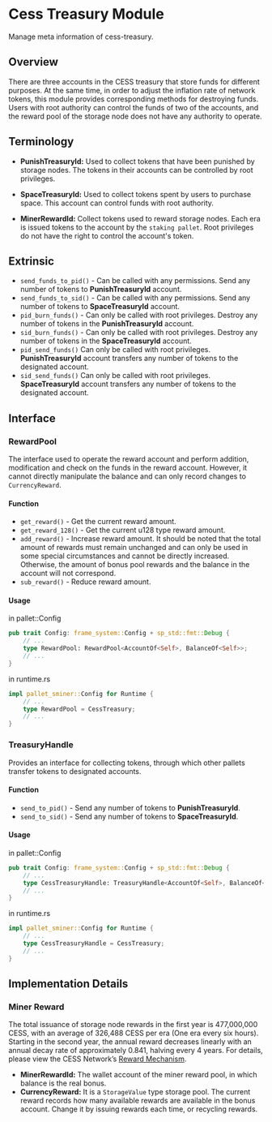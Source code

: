 # Cess Treasury Module

Manage meta information of cess-treasury.

## Overview

There are three accounts in the CESS treasury that store funds for different purposes. At the same time, in order to adjust the inflation rate of network tokens, this module provides corresponding methods for destroying funds. Users with root authority can control the funds of two of the accounts, and the reward pool of the storage node does not have any authority to operate.

## Terminology

* **PunishTreasuryId:** Used to collect tokens that have been punished by storage nodes. The tokens in their accounts can be controlled by root privileges.

* **SpaceTreasuryId:** Used to collect tokens spent by users to purchase space. This account can control funds with root authority.

* **MinerRewardId:** Collect tokens used to reward storage nodes. Each era is issued tokens to the account by the `staking pallet`. Root privileges do not have the right to control the account's token.

## Extrinsic

* `send_funds_to_pid()` - Can be called with any permissions. Send any number of tokens to **PunishTreasuryId** account.
* `send_funds_to_sid()` - Can be called with any permissions. Send any number of tokens to **SpaceTreasuryId** account.
* `pid_burn_funds()` - Can only be called with root privileges. Destroy any number of tokens in the **PunishTreasuryId** account.
* `sid_burn_funds()` - Can only be called with root privileges. Destroy any number of tokens in the **SpaceTreasuryId** account.
* `pid_send_funds()` Can only be called with root privileges. **PunishTreasuryId** account transfers any number of tokens to the designated account.
* `sid_send_funds()` Can only be called with root privileges. **SpaceTreasuryId** account transfers any number of tokens to the designated account.

## Interface

### RewardPool

The interface used to operate the reward account and perform addition, modification and check on the funds in the reward account. However, it cannot directly manipulate the balance and can only record changes to `CurrencyReward`.

#### Function

* `get_reward()` - Get the current reward amount.
* `get_reward_128()` - Get the current u128 type reward amount.
* `add_reward()` - Increase reward amount. It should be noted that the total amount of rewards must remain unchanged and can only be used in some special circumstances and cannot be directly increased. Otherwise, the amount of bonus pool rewards and the balance in the account will not correspond.
* `sub_reward()` - Reduce reward amount.

#### Usage

in pallet::Config

```rust
pub trait Config: frame_system::Config + sp_std::fmt::Debug {
    // ...
    type RewardPool: RewardPool<AccountOf<Self>, BalanceOf<Self>>;
    // ...
}
```

in runtime.rs 
```rust
impl pallet_sminer::Config for Runtime {
    // ...
    type RewardPool = CessTreasury;
    // ...
}
```

### TreasuryHandle

Provides an interface for collecting tokens, through which other pallets transfer tokens to designated accounts.

#### Function

* `send_to_pid()` - Send any number of tokens to **PunishTreasuryId**.
* `send_to_sid()` - Send any number of tokens to **SpaceTreasuryId**.

#### Usage

in pallet::Config

```rust
pub trait Config: frame_system::Config + sp_std::fmt::Debug {
    // ...
    type CessTreasuryHandle: TreasuryHandle<AccountOf<Self>, BalanceOf<Self>>;
    // ...
}
```

in runtime.rs 
```rust
impl pallet_sminer::Config for Runtime {
    // ...
    type CessTreasuryHandle = CessTreasury;
    // ...
}
```

## Implementation Details

### Miner Reward

The total issuance of storage node rewards in the first year is 477,000,000 CESS, with an average of 326,488 CESS per era (One era every six hours). 
Starting in the second year, the annual reward decreases linearly with an annual decay rate of approximately 0.841, halving every 4 years. For details, please view the CESS Network’s [Reward Mechanism](https://docs.cess.cloud/core/storage-miner/reward).

* **MinerRewardId:** The wallet account of the miner reward pool, in which balance is the real bonus. 
* **CurrencyReward:** It is a `StorageValue` type storage pool. The current reward records how many available rewards are available in the bonus account. Change it by issuing rewards each time, or recycling rewards.
